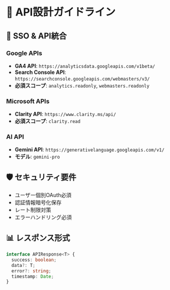 # 📡 API設計ガイドライン

## 🔑 SSO & API統合

### Google APIs
- **GA4 API**: `https://analyticsdata.googleapis.com/v1beta/`
- **Search Console API**: `https://searchconsole.googleapis.com/webmasters/v3/`
- **必須スコープ**: `analytics.readonly`, `webmasters.readonly`

### Microsoft APIs
- **Clarity API**: `https://www.clarity.ms/api/`
- **必須スコープ**: `clarity.read`

### AI API
- **Gemini API**: `https://generativelanguage.googleapis.com/v1/`
- **モデル**: `gemini-pro`

## 🛡️ セキュリティ要件
- ユーザー個別OAuth必須
- 認証情報暗号化保存
- レート制限対策
- エラーハンドリング必須

## 📊 レスポンス形式
```typescript
interface APIResponse<T> {
  success: boolean;
  data?: T;
  error?: string;
  timestamp: Date;
}
```
